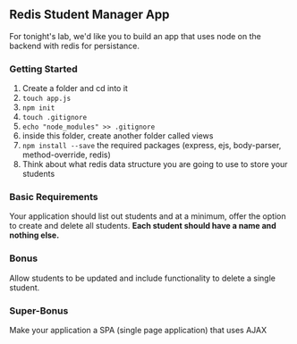 ## Redis Student Manager App

For tonight's lab, we'd like you to build an app that uses node on the backend with redis for persistance. 

### Getting Started

1. Create a folder and cd into it
2. `touch app.js`
3. `npm init`
4. `touch .gitignore`
5. `echo "node_modules" >> .gitignore`
6. inside this folder, create another folder called views
6. `npm install --save` the required packages (express, ejs, body-parser, method-override, redis)
7. Think about what redis data structure you are going to use to store your students 


### Basic Requirements

Your application should list out students and at a minimum, offer the option to create and delete all students. **Each student should have a name and nothing else.** 

### Bonus

Allow students to be updated and include functionality to delete a single student.

### Super-Bonus

Make your application a SPA (single page application) that uses AJAX